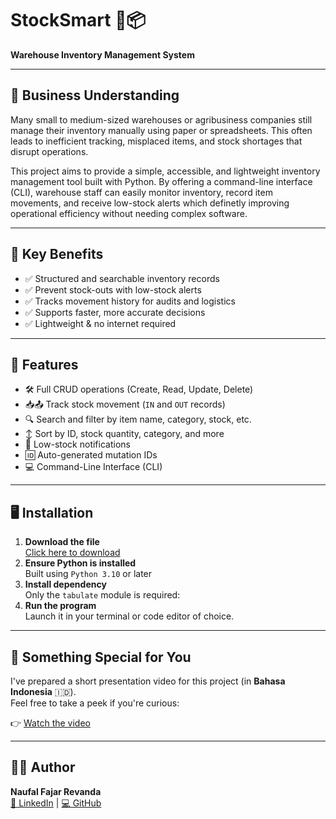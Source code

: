 # StockSmart 🧠📦  
**Warehouse Inventory Management System**

---

## 💼 Business Understanding  
Many small to medium-sized warehouses or agribusiness companies still manage their inventory manually using paper or spreadsheets. This often leads to inefficient tracking, misplaced items, and stock shortages that disrupt operations.  

This project aims to provide a simple, accessible, and lightweight inventory management tool built with Python. By offering a command-line interface (CLI), warehouse staff can easily monitor inventory, record item movements, and receive low-stock alerts which definetly improving operational efficiency without needing complex software.

---

## 🚀 Key Benefits
- ✅ Structured and searchable inventory records  
- ✅ Prevent stock-outs with low-stock alerts  
- ✅ Tracks movement history for audits and logistics  
- ✅ Supports faster, more accurate decisions  
- ✅ Lightweight & no internet required  

---

## 🔧 Features
- 🛠️ Full CRUD operations (Create, Read, Update, Delete)  
- 📥📤 Track stock movement (`IN` and `OUT` records)  
- 🔍 Search and filter by item name, category, stock, etc.  
- ↕️ Sort by ID, stock quantity, category, and more  
- 🚨 Low-stock notifications  
- 🆔 Auto-generated mutation IDs  
- 💻 Command-Line Interface (CLI)

---

## 🖥️ Installation
1. **Download the file**  
   [Click here to download](https://github.com/nrevanda/JCDS0808/blob/main/Capstone_M1/JCDS-0808-009_Naufal%20Fajar%20Revanda_CRUD.py)
2. **Ensure Python is installed**  
   Built using `Python 3.10` or later
3. **Install dependency**  
   Only the `tabulate` module is required:
4. **Run the program**  
   Launch it in your terminal or code editor of choice.

---

## 🎥 Something Special for You  
I've prepared a short presentation video for this project (in **Bahasa Indonesia** 🇮🇩).  
Feel free to take a peek if you're curious:

👉 [Watch the video](https://drive.google.com/drive/folders/17WrO29Ttcr1VPaOjJcM4gzXxhzra3bGr?usp=drive_link)


---

## 🙋‍♂️ Author  
**Naufal Fajar Revanda**  
[🔗 LinkedIn](https://www.linkedin.com/in/naufalrevanda/) | [💻 GitHub](https://github.com/nrevanda)

